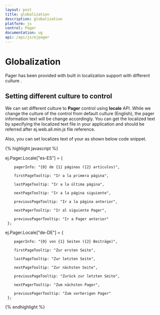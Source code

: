 ```yaml
---
layout: post
title: globalization
description: globalization
platform: js
control: Pager
documentation: ug
api: /api/js/ejpager
---
```


# Globalization

Pager has been provided with built in localization support with different culture .

## Setting different culture to control


We can set different culture to **Pager** control using **locale** API. While we change the culture of the control from default culture (English), the pager information text will be change accordingly. You can get the localized text by specifying the localized text file in your application and should be referred after ej.web.all.min.js file reference.

<script src="http://cdn.syncfusion.com/{{ site.releaseversion }}/js/l10n/ej.localetexts.es-ES.min.js"></script>

Also, you can set localizes text of your as shown below code snippet.

{% highlight javascript %}

ej.Pager.Locale["es-ES"] = {

        pagerInfo: "{0} de {1} páginas ({2} artículos)",

        firstPageTooltip: "Ir a la primera página",

        lastPageTooltip: "Ir a la última página",

        nextPageTooltip: "Ir a la página siguiente",

        previousPageTooltip: "Ir a la página anterior",

        nextPagerTooltip: "Ir al siguiente Pager",

        previousPagerTooltip: "Ir a Pager anterior"
     };

ej.Pager.Locale["de-DE"] = {

        pagerInfo: "{0} von {1} Seiten ({2} Beiträge)",

        firstPageTooltip: "Zur ersten Seite",

        lastPageTooltip: "Zur letzten Seite",

        nextPageTooltip: "Zur nächsten Seite",

        previousPageTooltip: "Zurück zur letzten Seite",

        nextPagerTooltip: "Zum nächsten Pager",

        previousPagerTooltip: "Zum vorherigen Pager"
     };

{% endhighlight %}



